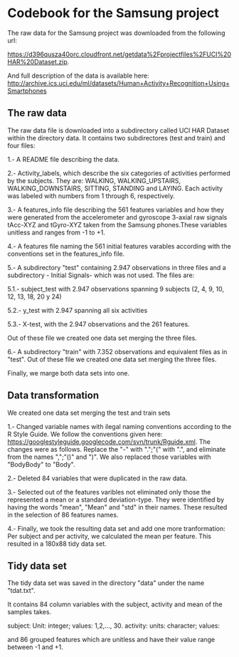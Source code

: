 # Codebook for the Samsung project 

The raw data for the Samsung project was downloaded from the following url:

https://d396qusza40orc.cloudfront.net/getdata%2Fprojectfiles%2FUCI%20HAR%20Dataset.zip.

And full description of the data is available here: http://archive.ics.uci.edu/ml/datasets/Human+Activity+Recognition+Using+Smartphones

## The raw data 

The raw data file is downloaded into a subdirectory called UCI HAR Dataset within the directory data. It contains two subdirectores (test and train) and four files: 

1.- A README file describing the data.

2.- Activity_labels, which describe the six categories of activities performed by the subjects. They are: WALKING, WALKING_UPSTAIRS, WALKING_DOWNSTAIRS, SITTING, STANDING and LAYING. Each activity was labeled with numbers from 1 through 6, respectively.

3.- A features_info file describing the 561 features variables and how they were generated from the accelerometer and gyroscope 3-axial raw signals tAcc-XYZ and tGyro-XYZ taken from the Samsung phones.These variables unitless and ranges from -1 to +1.

4.- A features file naming the 561 initial features varables according with the conventions set in the features_info file. 

5.- A subdirectory "test" containing 2.947 observations in three files and a subdirectory - Initial Signals- which was not used. The files are:

5.1.- subject_test with 2.947 observations spanning 9 subjects (2, 4, 9, 10, 12, 13, 18, 20 y 24)

5.2.- y_test with 2.947 spanning all six activities

5.3.- X-test, with the 2.947 observations and the 261 features.

Out of these file we created one data set merging the three files.

6.- A subdirectory "train" with 7.352 observations and equivalent files as in "test". Out of these file we created one data set merging the three files.

Finally, we marge both data sets into one.

## Data transformation 

We created one data set merging the test and train sets

1.- Changed variable names with ilegal naming conventions according to the R Style Guide. We follow the conventions given here:  https://googlestyleguide.googlecode.com/svn/trunk/Rguide.xml. The changes were as follows. Replace the "-" with ".";"(" with ".", and eliminate from the names  ",";"()" and ")". We also replaced those variables with "BodyBody" to "Body".

2.- Deleted 84 variables that were duplicated in the raw data.

3.- Selected out of the features varibles not eliminated only those the represented a mean or a standard deviation-type. They were identified by having the words "mean", "Mean" and "std" in their names. These resulted in the selection of 86 features names.

4.- Finally, we took the resulting data set and add one more tranformation: Per subject and per activity, we calculated the mean per feature. This resulted in a 180x88 tidy data set. 

## Tidy data set

The tidy data set was saved in the directory "data" under the name "tdat.txt".

It contains 84 column variables with the subject, activity and mean of the samples takes.

subject: Unit: integer; values: 1,2,..., 30.
activity: units: character; values: 

and 86 grouped features which are unitless and have their value range between -1 and +1. 

